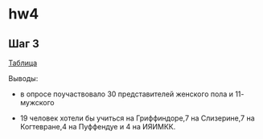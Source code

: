 # hw4

## Шаг 3

[Таблица](https://docs.google.com/spreadsheets/d/1TF0AuGcIFA-4vxSOcAf9546AXdTIK8SZmw4StTMfMgU/edit#gid=1880515083)

Выводы:
+ в опросе поучаствовало 30 представителей женского пола и 11- мужского
- 19 человек хотели бы учиться на Гриффиндоре,7 на Слизерине,7 на Когтевране,4 на Пуффендуе и 4 на ИЯИМКК.
